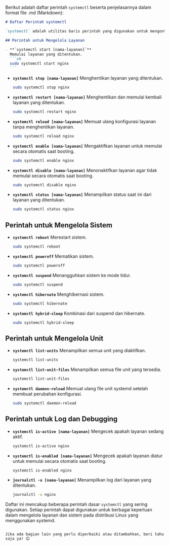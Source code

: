Berikut adalah daftar perintah `systemctl` beserta penjelasannya dalam format file .md (Markdown):

````markdown
# Daftar Perintah systemctl

`systemctl` adalah utilitas baris perintah yang digunakan untuk mengontrol sistem dan layanan manajemen systemd. Berikut adalah beberapa perintah umum yang sering digunakan:

## Perintah untuk Mengelola Layanan

- **`systemctl start [nama-layanan]`**
  Memulai layanan yang ditentukan.
  ```sh
  sudo systemctl start nginx
  ```
````

- **`systemctl stop [nama-layanan]`**
  Menghentikan layanan yang ditentukan.

  ```sh
  sudo systemctl stop nginx
  ```

- **`systemctl restart [nama-layanan]`**
  Menghentikan dan memulai kembali layanan yang ditentukan.

  ```sh
  sudo systemctl restart nginx
  ```

- **`systemctl reload [nama-layanan]`**
  Memuat ulang konfigurasi layanan tanpa menghentikan layanan.

  ```sh
  sudo systemctl reload nginx
  ```

- **`systemctl enable [nama-layanan]`**
  Mengaktifkan layanan untuk memulai secara otomatis saat booting.

  ```sh
  sudo systemctl enable nginx
  ```

- **`systemctl disable [nama-layanan]`**
  Menonaktifkan layanan agar tidak memulai secara otomatis saat booting.

  ```sh
  sudo systemctl disable nginx
  ```

- **`systemctl status [nama-layanan]`**
  Menampilkan status saat ini dari layanan yang ditentukan.
  ```sh
  sudo systemctl status nginx
  ```

## Perintah untuk Mengelola Sistem

- **`systemctl reboot`**
  Merestart sistem.

  ```sh
  sudo systemctl reboot
  ```

- **`systemctl poweroff`**
  Mematikan sistem.

  ```sh
  sudo systemctl poweroff
  ```

- **`systemctl suspend`**
  Menangguhkan sistem ke mode tidur.

  ```sh
  sudo systemctl suspend
  ```

- **`systemctl hibernate`**
  Menghibernasi sistem.

  ```sh
  sudo systemctl hibernate
  ```

- **`systemctl hybrid-sleep`**
  Kombinasi dari suspend dan hibernate.
  ```sh
  sudo systemctl hybrid-sleep
  ```

## Perintah untuk Mengelola Unit

- **`systemctl list-units`**
  Menampilkan semua unit yang diaktifkan.

  ```sh
  systemctl list-units
  ```

- **`systemctl list-unit-files`**
  Menampilkan semua file unit yang tersedia.

  ```sh
  systemctl list-unit-files
  ```

- **`systemctl daemon-reload`**
  Memuat ulang file unit systemd setelah membuat perubahan konfigurasi.
  ```sh
  sudo systemctl daemon-reload
  ```

## Perintah untuk Log dan Debugging

- **`systemctl is-active [nama-layanan]`**
  Mengecek apakah layanan sedang aktif.

  ```sh
  systemctl is-active nginx
  ```

- **`systemctl is-enabled [nama-layanan]`**
  Mengecek apakah layanan diatur untuk memulai secara otomatis saat booting.

  ```sh
  systemctl is-enabled nginx
  ```

- **`journalctl -u [nama-layanan]`**
  Menampilkan log dari layanan yang ditentukan.
  ```sh
  journalctl -u nginx
  ```

Daftar ini mencakup beberapa perintah dasar `systemctl` yang sering digunakan. Setiap perintah dapat digunakan untuk berbagai keperluan dalam mengelola layanan dan sistem pada distribusi Linux yang menggunakan systemd.

```

Jika ada bagian lain yang perlu diperbaiki atau ditambahkan, beri tahu saja ya! 😊
```
